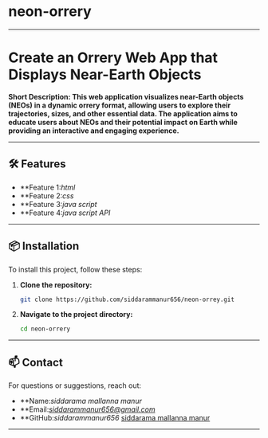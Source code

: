 # neon-orrery
---

# Create an Orrery Web App that Displays Near-Earth Objects

**Short Description: This web application visualizes near-Earth objects (NEOs) in a dynamic orrery format, allowing users to explore their trajectories, sizes, and other essential data. The application aims to educate users about NEOs and their potential impact on Earth while providing an interactive and engaging experience.** 

---

## 🛠️ Features

- **Feature 1:*html* 
- **Feature 2:*css*
- **Feature 3:*java script*
- **Feature 4:*java script API*

---

## 📦 Installation

To install this project, follow these steps:

1. **Clone the repository:**
   ```bash
   git clone https://github.com/siddarammanur656/neon-orrey.git
   ```
2. **Navigate to the project directory:**
   ```bash
   cd neon-orrery
   ```
---


## 📫 Contact

For questions or suggestions, reach out:

- **Name:*siddarama mallanna manur* 
- **Email:*siddarammanur656@gmail.com* 
- **GitHub:*siddarammanur656* [siddarama mallanna manur](https://github.com/siddarammanur656)

---

